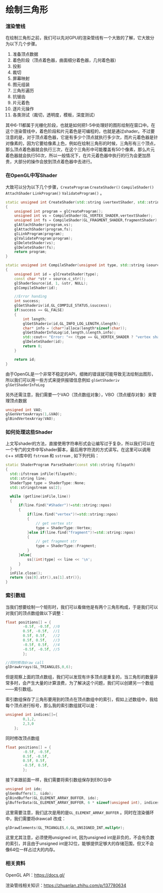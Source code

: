 # 绘制三角形

### 渲染管线

在绘制三角形之前，我们可以先对GPU的渲染管线有一个大致的了解，它大致分为以下几个步骤。

1. 准备顶点数据
2. 着色阶段（顶点着色器，曲面细分着色器，几何着色器）
3. 投影
4. 裁切
5. 屏幕映射
6. 图元组装
7. 三角形遍历
8. 抗锯齿
9. 片元着色
10. 逐片元操作
11. 各类测试（裁切，透明度，模板，深度测试）

其中6-11都属于光栅化阶段，也就是如何把1-5中处理好的图形绘制在窗口中。在这个渲染管线中，着色阶段和片元着色是可编程的，也就是通过shader。不过要注意的是，对于顶点着色器，它是有多少个顶点就执行多少次，而片元着色器是针对像素的，因为它要给像素上色，例如在绘制三角形的时候，三角形有三个顶点，那么顶点着色器就会执行三次，在这个三角形中可能覆盖有50个像素，那么片元着色器就会执行50次，所以一般情况下，在片元着色器中执行的行为会更加昂贵，大部分的操作会放到顶点着色器中去进行。

### 在OpenGL中写Shader

大致可以分为以下几个步骤，`CreateProgram`  `CreateShader()` `CompileShader()` `AttachShader` `LinkProgram()` `ValidateProgram()` 。
```c++
static unsigned int CreateShader(std::string &vertextShader, std::string &fragmentShader)
{
    unsigned int program = glCreateProgram();
    unsigned int vs = CompileShader(GL_VERTEX_SHADER,vertextShader);
    unsigned int fs = CompileShader(GL_FRAGMENT_SHADER,fragmentShader);
    glAttachShader(program,vs);
    glAttachShader(program,fs);
    glLinkProgram(program);
    glValidateProgram(program);
    glDeleteShader(vs);
    glDeleteShader(fs);
    return program;
}

static unsigned int CompileShader(unsigned int type, std::string &source)
{
    unsigned int id = glCreateShader(type);
    const char *str = source.c_str();
    glShaderSource(id, 1, &str, NULL);
    glCompileShader(id);

    //Error handing
    int success;
    glGetShaderiv(id,GL_COMPILE_STATUS,&success);
    if(success == GL_FALSE)
    {
        int length;
        glGetShaderiv(id,GL_INFO_LOG_LENGTH,&length);
        char* info = (char*)alloca(length*sizeof(char));
        glGetShaderInfoLog(id,length,&length,info);
        std::cout<< "Error: "<< (type == GL_VERTEX_SHADER ? "vertex shader" : "fragment shader") << "Shader Compiled Failed!"<< info << std::endl;
        glDeleteShader(id);
        return 0;
    }

    return id;
}
```

由于OpenGL是一个非常不稳定的API，细微的错误就可能导致无法绘制出图形，所以我们可以用一些方式来提供报错信息例如 `glGetShaderiv`  `glGetShaderInfoLog` 

另外还需注意，我们需要一个VAO（顶点数组对象），VBO（顶点缓存对象）来管理顶点数据
```c++
unsigned int VAO;
glGenVertexArrays(1,&VAO);
glBindVertexArray(VAO);
```

### 如何处理这些Shader

上文写shader的方法，直接使用字符串形式会让编写过于复杂，所以我们可以在一个专门的文件中写shader脚本，最后用字符流的方式读写。在这里可以调用c++ stl库中的 `fstream` 和 `sstream` , 如下列代码：
```c++
static ShaderProgram ParseShader(const std::string filepath)
{
  std::ifstream inFile(filepath);
  std::string line;
  ShaderType type = ShaderType::None;
  std::stringstream ss[2];

  while (getline(inFile,line))
  {
      if(line.find("#Shader")!=std::string::npos)
      {
          if(line.find("vertex")!=std::string::npos)
          {
              // get vertex str
              type = ShaderType::Vertex;
          }else if(line.find("fragment")!=std::string::npos)
          {
              // get fragment str
              type = ShaderType::Fragment;
          }
      }else{
          ss[(int)type] << line << '\n';
      }
  }
  inFile.close();
  return {ss[0].str(),ss[1].str()};
}
```

### 索引数组

当我们想要绘制一个矩形时，我们可以看做他是有两个三角形构成，于是我们可以对我们的顶点数组做以下调整：
```c++
float positions[] = {
        -0.5f, -0.5f, //0
        0.5f, -0.5f,  //1
        0.5f, 0.5f,   //2
        0.5f, 0.5f,   //3
        -0.5f, 0.5f,  //4
        -0.5f, -0.5f, //5
        };

//同时修改draw call
glDrawArrays(GL_TRIANGLES,0,6);
```

但是观察上面的顶点数组，我们可以发现有许多顶点是重复的，当三角形的数量非常多时，会产生大量的计算浪费，为了解决这个问题，我们可以创建另一个数组——索引数组。

索引数组保存了三角形要用到的顶点在顶点数组中的索引，假如上述数组中，我给每个顶点进行标号，那么我的索引数组就可以是：
```c++
unsigned int indices[]={
        0,1,2,
        2,3,0
    };
```

同时修改顶点数组

```c++
float positions[] = {
        -0.5f, -0.5f,
        0.5f, -0.5f,
        0.5f, 0.5f,
        -0.5f, 0.5f,
        };
```

接下来跟前面一样，我们需要将索引数组保存到EBO当中
```c++
unsigned int ido;
glGenBuffers(1, &ido);
glBindBuffer(GL_ELEMENT_ARRAY_BUFFER, ido);
glBufferData(GL_ELEMENT_ARRAY_BUFFER, 6 * sizeof(unsigned int), indices, GL_STATIC_DRAW);
```

这里需要注意，我们这次是用的是`GL_ELEMENT_ARRAY_BUFFER` 。同时在渲染循环中，我们需要将drawcall 改成：
```c++
glDrawElements(GL_TRIANGLES,6,GL_UNSIGNED_INT,nullptr);
```

这里尤其注意，必须使用unsigned int, 因为unsigned int是非负的，不会有负数的索引，并且由于unsigned int是32位，能够提供足够大的存储范围，但又不会像64位一样占过大的内存。

### 相关资料

OpenGL API：https://docs.gl/

渲染管线相关知识：https://zhuanlan.zhihu.com/p/137780634